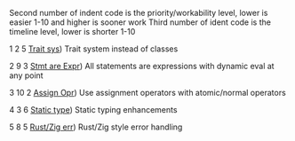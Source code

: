 Second number of indent code is the priority/workability level, lower is easier 1-10 and higher is sooner work
Third number of ident code is the timeline level, lower is shorter 1-10

1 2 5 [Trait sys](58f38ee1)) Trait system instead of classes

2 9 3 [Stmt are Expr](2c8924e1)) All statements are expressions with dynamic eval at any point

3 10 2 [Assign Opr](66b00ca8)) Use assignment operators with atomic/normal operators

4 3 6 [Static type](ad06c550)) Static typing enhancements

5 8 5 [Rust/Zig err](d68c16b3)) Rust/Zig style error handling